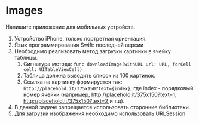 # Images

Напишите приложение для мобильных устройств.

1. Устройство iPhone, только портретная ориентация.
2. Язык программирования Swift: последней версии
3. Необходимо реализовать метод загрузки картинки в ячейку таблицы.
   1. Сигнатура метода: `func downloadImage(withURL url: URL, forCell cell: UITableViewCell)`
   2. Таблица должна выводить список из 100 картинок.
   3. Ссылка на картинку формируется так: ​`http://placehold.it/375x150?text={​index}`, где index - порядковый номер ячейки (например, ​http://placehold.it/375x150?text=1,​ http://placehold.it/375x150?text=2, ​и т.д).
4. В данной задаче з​апрещается​ использовать сторонние библиотеки.
5. Для загрузки изображения необходимо использовать ​URLSession.​